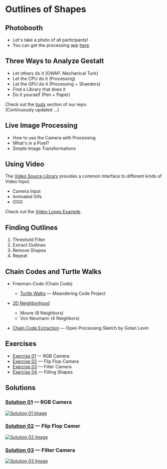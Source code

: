 Outlines of Shapes
==================


## Photobooth

* Let's take a photo of all participants!
* You can get the processing app [here](https://github.com/craftoid/photobooth).


## Three Ways to Analyze Gestalt

* Let others do it (GWAP, Mechanical Turk)
* Let the CPU do it (Processing)
* Let the GPU do it (Processing + Shaeders)
* Find a Library that does it
* Do it yourself (Pen + Paper)

Check out the [tools](../tools) section of our repo.  
(Continuously updated ...)


## Live Image Processing

* How to use the Camera with Processing
* What's in a Pixel?
* Simple Image Transformations


## Using Video

The [Video Source Library](https://github.com/bitcraftlab/videosource) provides a common Interface to different kinds of Video Input.

* Camera Input
* Animated Gifs
* OGG
 
Check out the [Video Loops Example](https://github.com/bitcraftlab/videosource/tree/master/examples/video_loops).


## Finding Outlines

1. Threshold Filter
2. Extract Outlines
3. Remove Shapes
4. Repeat

## Chain Codes and Turtle Walks

* Freeman-Code (Chain Code)
  *  [Turtle Walks](https://github.com/craftoid/devart-template/blob/master/project_posts/2014-03-25-inspiration.md)  — Meandering Code Project 

* [2D Neighborhood](http://en.wikibooks.org/wiki/Cellular_Automata/Neighborhood#2D_neighborhood) 
  * Moore (8 Neighbors)
  * Von Neumann (4 Neighbors)

* [Chain Code Extraction](http://www.openprocessing.org/sketch/30018) — Open Processing Sketch by Golan Levin


## Exercises

* [Exercise 01](exercise/coding_gestalt__exercise_02_01__red_green_blue_camera) — RGB Camera
* [Exercise 02](exercise/coding_gestalt__exercise_02_02__flip_flop_camera) — Flip Flop Camera
* [Exercise 03](exercise/coding_gestalt__exercise_02_03__filter_camera) — Filter Camera
* [Exercise 04](exercise/oding_gestalt__exercise_02_04__filling_shapes) — Filling Shapes

## Solutions

### [Solution 01][] — RGB Camera
[![Solution 01 Image][]][Solution 01]


### [Solution 02][] — Flip Flop Camer
[![Solution 02 Image][]][Solution 02]

### [Solution 03][] — Filter Camera
[![Solution 03 Image][]][Solution 03]



[Solution 01]:solutions/coding_gestalt__exercise_02_01__red_green_blue_camera
[Solution 02]:solutions/coding_gestalt__exercise_02_02__flipflop_camera
[Solution 03]:solutions/coding_gestalt__exercise_02_03__filter_camera

[Solution 01 Image]:solutions/coding_gestalt__exercise_02_01__red_green_blue_camera.png
[Solution 02 Image]:solutions/coding_gestalt__exercise_02_02__flip_flop_camera.png
[Solution 03 Image]:solutions/coding_gestalt__exercise_02_03__filter_camera.png




